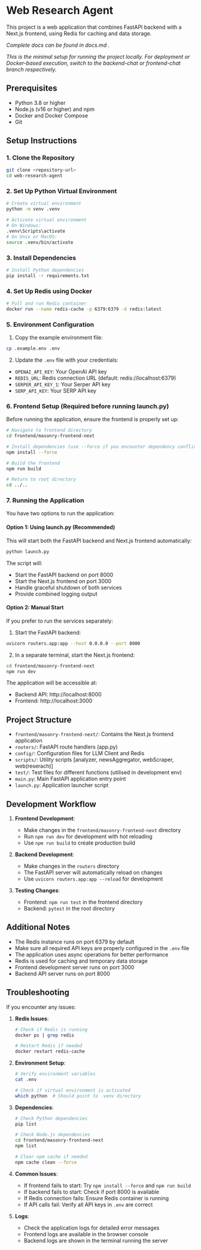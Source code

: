 # Web Research Agent

This project is a web application that combines FastAPI backend with a Next.js frontend, using Redis for caching and data storage.

*Complete docs can be found in docs.md .*

*This is the minimal setup for running the project locally. For deployment or Docker-based execution, switch to the backend-chat or frontend-chat branch respectively.*

## Prerequisites

- Python 3.8 or higher
- Node.js (v16 or higher) and npm
- Docker and Docker Compose
- Git

## Setup Instructions

### 1. Clone the Repository

```bash
git clone <repository-url>
cd web-research-agent
```

### 2. Set Up Python Virtual Environment

```bash
# Create virtual environment
python -m venv .venv

# Activate virtual environment
# On Windows:
.venv\Scripts\activate
# On Unix or MacOS:
source .venv/bin/activate
```

### 3. Install Dependencies

```bash
# Install Python dependencies
pip install -r requirements.txt
```

### 4. Set Up Redis using Docker

```bash
# Pull and run Redis container
docker run --name redis-cache -p 6379:6379 -d redis:latest
```

### 5. Environment Configuration

1. Copy the example environment file:
```bash
cp .example.env .env
```

2. Update the `.env` file with your credentials:
- `OPENAI_API_KEY`: Your OpenAI API key
- `REDIS_URL`: Redis connection URL (default: redis://localhost:6379)
- `SERPER_API_KEY_1`: Your Serper API key
- `SERP_API_KEY`: Your SERP API key

### 6. Frontend Setup (Required before running launch.py)

Before running the application, ensure the frontend is properly set up:

```bash
# Navigate to frontend directory
cd frontend/masonry-frontend-next

# Install dependencies (use --force if you encounter dependency conflicts)
npm install --force

# Build the frontend
npm run build

# Return to root directory
cd ../..
```

### 7. Running the Application

You have two options to run the application:

#### Option 1: Using launch.py (Recommended)
This will start both the FastAPI backend and Next.js frontend automatically:

```bash
python launch.py
```

The script will:
- Start the FastAPI backend on port 8000
- Start the Next.js frontend on port 3000
- Handle graceful shutdown of both services
- Provide combined logging output

#### Option 2: Manual Start
If you prefer to run the services separately:

1. Start the FastAPI backend:
```bash
uvicorn routers.app:app --host 0.0.0.0 --port 8000
```

2. In a separate terminal, start the Next.js frontend:
```bash
cd frontend/masonry-frontend-next
npm run dev
```

The application will be accessible at:
- Backend API: http://localhost:8000
- Frontend: http://localhost:3000

## Project Structure

- `frontend/masonry-frontend-next/`: Contains the Next.js frontend application
- `routers/`: FastAPI route handlers (app.py)
- `config/`: Configuration files for LLM Client and Redis
- `scripts/`: Utility scripts [analyzer, newsAggregator, webScraper, web(reserach)]
- `test/`: Test files for different functions (utilised in development env)
- `main.py`: Main FastAPI application entry point
- `launch.py`: Application launcher script

## Development Workflow

1. **Frontend Development**:
   - Make changes in the `frontend/masonry-frontend-next` directory
   - Run `npm run dev` for development with hot reloading
   - Use `npm run build` to create production build

2. **Backend Development**:
   - Make changes in the `routers` directory
   - The FastAPI server will automatically reload on changes
   - Use `uvicorn routers.app:app --reload` for development

3. **Testing Changes**:
   - Frontend: `npm run test` in the frontend directory
   - Backend: `pytest` in the root directory

## Additional Notes

- The Redis instance runs on port 6379 by default
- Make sure all required API keys are properly configured in the `.env` file
- The application uses async operations for better performance
- Redis is used for caching and temporary data storage
- Frontend development server runs on port 3000
- Backend API server runs on port 8000

## Troubleshooting

If you encounter any issues:

1. **Redis Issues**:
   ```bash
   # Check if Redis is running
   docker ps | grep redis
   
   # Restart Redis if needed
   docker restart redis-cache
   ```

2. **Environment Setup**:
   ```bash
   # Verify environment variables
   cat .env
   
   # Check if virtual environment is activated
   which python  # Should point to .venv directory
   ```

3. **Dependencies**:
   ```bash
   # Check Python dependencies
   pip list
   
   # Check Node.js dependencies
   cd frontend/masonry-frontend-next
   npm list
   
   # Clear npm cache if needed
   npm cache clean --force
   ```

4. **Common Issues**:
   - If frontend fails to start: Try `npm install --force` and `npm run build`
   - If backend fails to start: Check if port 8000 is available
   - If Redis connection fails: Ensure Redis container is running
   - If API calls fail: Verify all API keys in `.env` are correct

5. **Logs**:
   - Check the application logs for detailed error messages
   - Frontend logs are available in the browser console
   - Backend logs are shown in the terminal running the server 
